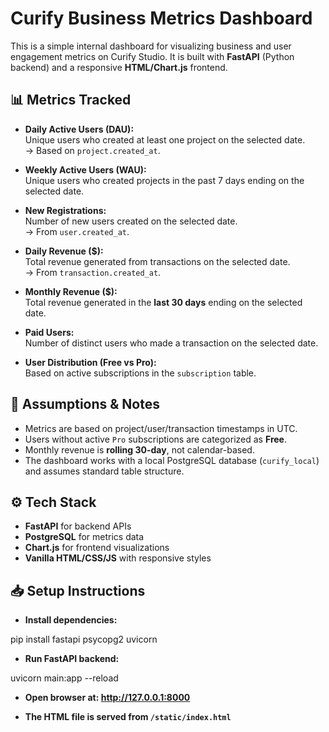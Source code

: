 # Curify Business Metrics Dashboard

This is a simple internal dashboard for visualizing business and user engagement metrics on Curify Studio. It is built with **FastAPI** (Python backend) and a responsive **HTML/Chart.js** frontend.


## 📊 Metrics Tracked

- **Daily Active Users (DAU):**  
  Unique users who created at least one project on the selected date.  
  → Based on `project.created_at`.

- **Weekly Active Users (WAU):**  
  Unique users who created projects in the past 7 days ending on the selected date.

- **New Registrations:**  
  Number of new users created on the selected date.  
  → From `user.created_at`.

- **Daily Revenue ($):**  
  Total revenue generated from transactions on the selected date.  
  → From `transaction.created_at`.

- **Monthly Revenue ($):**  
  Total revenue generated in the **last 30 days** ending on the selected date.

- **Paid Users:**  
  Number of distinct users who made a transaction on the selected date.

- **User Distribution (Free vs Pro):**  
  Based on active subscriptions in the `subscription` table.


## 🧠 Assumptions & Notes

- Metrics are based on project/user/transaction timestamps in UTC.
- Users without active `Pro` subscriptions are categorized as **Free**.
- Monthly revenue is **rolling 30-day**, not calendar-based.
- The dashboard works with a local PostgreSQL database (`curify_local`) and assumes standard table structure.



## ⚙️ Tech Stack

- **FastAPI** for backend APIs
- **PostgreSQL** for metrics data
- **Chart.js** for frontend visualizations
- **Vanilla HTML/CSS/JS** with responsive styles



## 📥 Setup Instructions

- **Install dependencies:**

pip install fastapi psycopg2 uvicorn

- **Run FastAPI backend:**


uvicorn main:app --reload



- **Open browser at: http://127.0.0.1:8000**



- **The HTML file is served from `/static/index.html`**
